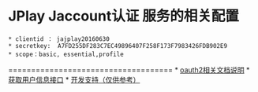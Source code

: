 # JPlay Jaccount认证 服务的相关配置
    * clientid ： jajplay20160630
    * secretkey:  A7FD255DF283C7EC49896407F258F173F7983426FDB902E9
    * scope：basic, essential,profile
====================================
    * [oauth2相关文档说明](http://developer.sjtu.edu.cn/wiki/JAccount#OAuth2_.E5.9C.B0.E5.9D.80)
    * [获取用户信息接口](http://developer.sjtu.edu.cn/wiki/APIs#Profile)
    * [开发支持（仅供参考）](https://cwiki.apache.org/confluence/display/OLTU/OAuth%202.0%20Client%20Quickstart)
